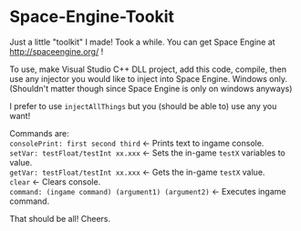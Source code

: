 # Space-Engine-Tookit
Just a little "toolkit" I made! Took a while. You can get Space Engine at http://spaceengine.org/ !

To use, make Visual Studio C++ DLL project, add this code, compile, then use any injector you would like to inject into Space Engine. Windows only. (Shouldn't matter though since Space Engine is only on windows anyways)

I prefer to use `injectAllThings` but you (should be able to) use any you want!

Commands are:  
`consolePrint: first second third` <- Prints text to ingame console.  
`setVar: testFloat/testInt xx.xxx` <- Sets the in-game `testX` variables to value.  
`getVar: testFloat/testInt xx.xxx` <- Gets the in-game `testX` value.  
`clear` <- Clears console.  
`command: (ingame command) (argument1) (argument2)` <- Executes ingame command.  
  
That should be all! Cheers.  
